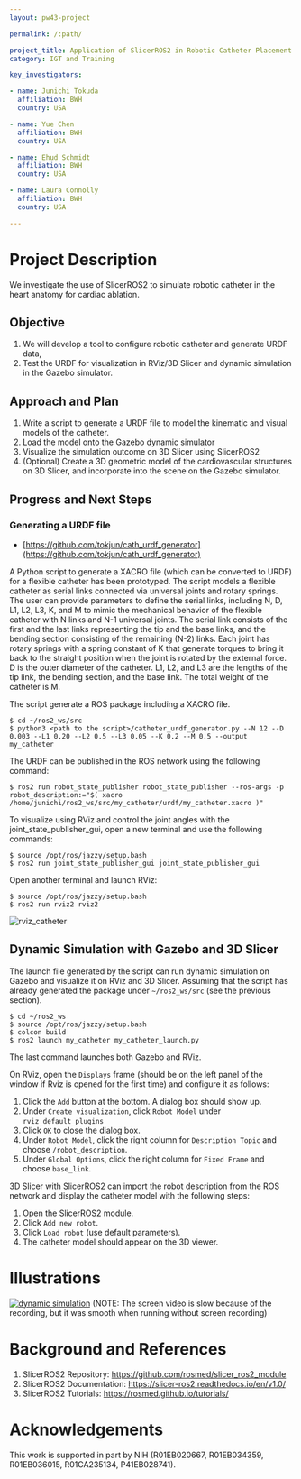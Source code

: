 ```yaml
---
layout: pw43-project

permalink: /:path/

project_title: Application of SlicerROS2 in Robotic Catheter Placement for Cardiac Ablation
category: IGT and Training

key_investigators:

- name: Junichi Tokuda
  affiliation: BWH
  country: USA

- name: Yue Chen
  affiliation: BWH
  country: USA

- name: Ehud Schmidt
  affiliation: BWH
  country: USA

- name: Laura Connolly
  affiliation: BWH
  country: USA

---
```


# Project Description

We investigate the use of SlicerROS2 to simulate robotic catheter in the heart anatomy for cardiac ablation. 



## Objective
1. We will develop a tool to configure robotic catheter and generate URDF data, 
2. Test the URDF for visualization in RViz/3D Slicer and dynamic simulation in the Gazebo simulator.

## Approach and Plan
1. Write a script to generate a URDF file to model the kinematic and visual models of the catheter.
2. Load the model onto the Gazebo dynamic simulator
3. Visualize the simulation outcome on 3D Slicer using SlicerROS2
4. (Optional) Create a 3D geometric model of the cardiovascular structures on 3D Slicer, and incorporate into the scene on the Gazebo simulator.

## Progress and Next Steps
### Generating a URDF file

* [https://github.com/tokjun/cath_urdf_generator](https://github.com/tokjun/cath_urdf_generator)

A Python script to generate a XACRO file (which can be converted to URDF) for a flexible catheter has been prototyped. The script models a flexible catheter as serial links connected via universal joints and rotary springs. The user can provide parameters to define the serial links, including N, D, L1, L2, L3, K, and M to mimic the mechanical behavior of the flexible catheter with N links and N-1 universal joints. The serial link consists of the first and the last links representing the tip and the base links, and the bending section consisting of the remaining (N-2) links. Each joint has rotary springs with a spring constant of K that generate torques to bring it back to the straight position when the joint is rotated by the external force. D is the outer diameter of the catheter. L1, L2, and L3 are the lengths of the tip link, the bending section, and the base link. The total weight of the catheter is M.

The script generate a ROS package including a XACRO file. 
~~~~
$ cd ~/ros2_ws/src
$ python3 <path to the script>/catheter_urdf_generator.py --N 12 --D 0.003 --L1 0.20 --L2 0.5 --L3 0.05 --K 0.2 --M 0.5 --output my_catheter
~~~~
The URDF can be published in the ROS network using the following command:
~~~~
$ ros2 run robot_state_publisher robot_state_publisher --ros-args -p robot_description:="$( xacro /home/junichi/ros2_ws/src/my_catheter/urdf/my_catheter.xacro )"
~~~~
To visualize using RViz and control the joint angles with the joint_state_publisher_gui, open a new terminal and use the following commands:
~~~~
$ source /opt/ros/jazzy/setup.bash
$ ros2 run joint_state_publisher_gui joint_state_publisher_gui 
~~~~
Open another terminal and launch RViz:
~~~~
$ source /opt/ros/jazzy/setup.bash
$ ros2 run rviz2 rviz2
~~~~
![rviz_catheter](https://github.com/user-attachments/assets/2997eaeb-f2ce-45e8-8073-bee21ce492d7)


## Dynamic Simulation with Gazebo and 3D Slicer
The launch file generated by the script can run dynamic simulation on Gazebo and visualize it on RViz and 3D Slicer. Assuming that the script has already generated the package under `~/ros2_ws/src` (see the previous section).
~~~~
$ cd ~/ros2_ws
$ source /opt/ros/jazzy/setup.bash
$ colcon build
$ ros2 launch my_catheter my_catheter_launch.py 
~~~~
The last command launches both Gazebo and RViz.

On RViz, open the `Displays` frame (should be on the left panel of the window if Rviz is opened for the first time) and configure it as follows:
1. Click the `Add` button at the bottom. A dialog box should show up.
2. Under `Create visualization`, click `Robot Model` under `rviz_default_plugins`
3. Click `OK` to close the dialog box.
4. Under `Robot Model`, click the right column for `Description Topic` and choose `/robot_description`.
5. Under `Global Options`, click the right column for `Fixed Frame` and choose `base_link`.

3D Slicer with SlicerROS2 can import the robot description from the ROS network and display the catheter model with the following steps:
1. Open the SlicerROS2 module.
2. Click `Add new robot`.
3. Click `Load robot` (use default parameters).
4. The catheter model should appear on the 3D viewer.

# Illustrations


[![dynamic simulation](https://img.youtube.com/vi/upqZboU-ong/0.jpg)](https://www.youtube.com/watch?v=upqZboU-ong)
(NOTE: The screen video is slow because of the recording, but it was smooth when running without screen recording)


# Background and References
1. SlicerROS2 Repository: https://github.com/rosmed/slicer_ros2_module
2. SlicerROS2 Documentation: https://slicer-ros2.readthedocs.io/en/v1.0/
3. SlicerROS2 Tutorials: https://rosmed.github.io/tutorials/

# Acknowledgements

This work is supported in part by NIH (R01EB020667, R01EB034359, R01EB036015, R01CA235134, P41EB028741).



